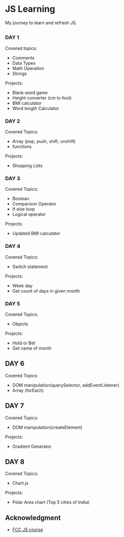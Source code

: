 # JS Learning

My journey to learn and refresh JS.

## 

### DAY 1

Covered topics:
- Comments
- Data Types
- Math Operation
- Strings

Projects:
- Blank word game
- Height converter (cm to foot)
- BMI calculator
- Word length Calculator

### DAY 2

Covered Topics:
- Array (pop, push, shift, unshift)
- functions

Projects:
- Shopping Lists

### DAY 3

Covered Topics:
- Boolean 
- Comparison Operator
- If else loop
- Logical operator

Projects:
- Updated BMI calculator

### DAY 4

Covered Topics:
- Switch statement

Projects:
- Week day
- Get count of days in given month

### DAY 5

Covered Topics:
- Objects

Projects:
- Hold or Bet
- Get name of month

## DAY 6

Covered Topics:
- DOM manipulation(querySelector, addEventListener)
- Array (forEach)

## DAY 7

Covered Topics:
- DOM manipulation(createElement)

Projects:
- Gradient Generator

## DAY 8

Covered Topics:
- Chart.js

Projects:
- Polar Area chart (Top 5 cities of India)

## Acknowledgment 

- [FCC JS course](https://www.youtube.com/watch?v=PkZNo7MFNFg)